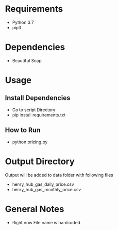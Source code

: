 # Requirements

- Python 3.7
- pip3

# Dependencies

- Beautiful Soap

# Usage

## Install Dependencies

- Go to script Directory
- pip install requirements.txt

## How to Run

- python pricing.py

# Output Directory

Output will be added to data folder with following files

- henry_hub_gas_daily_price.csv
- henry_hub_gas_monthly_price.csv

# General Notes

- Right now File name is hardcoded.
